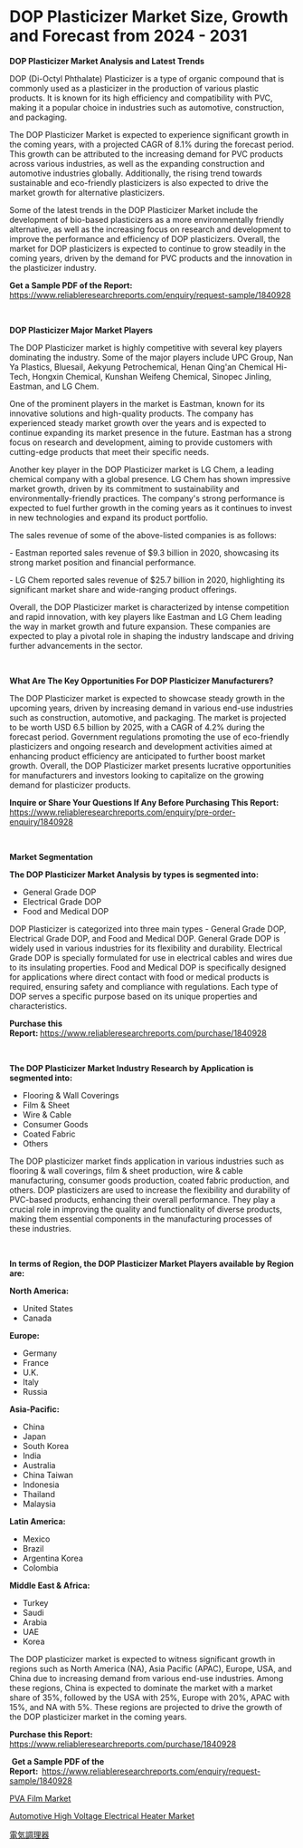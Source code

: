 <p><h1>DOP Plasticizer Market Size, Growth and Forecast from 2024 - 2031</h1></p><p><strong>DOP Plasticizer Market Analysis and Latest Trends</strong></p>
<p><p>DOP (Di-Octyl Phthalate) Plasticizer is a type of organic compound that is commonly used as a plasticizer in the production of various plastic products. It is known for its high efficiency and compatibility with PVC, making it a popular choice in industries such as automotive, construction, and packaging.</p><p>The DOP Plasticizer Market is expected to experience significant growth in the coming years, with a projected CAGR of 8.1% during the forecast period. This growth can be attributed to the increasing demand for PVC products across various industries, as well as the expanding construction and automotive industries globally. Additionally, the rising trend towards sustainable and eco-friendly plasticizers is also expected to drive the market growth for alternative plasticizers.</p><p>Some of the latest trends in the DOP Plasticizer Market include the development of bio-based plasticizers as a more environmentally friendly alternative, as well as the increasing focus on research and development to improve the performance and efficiency of DOP plasticizers. Overall, the market for DOP plasticizers is expected to continue to grow steadily in the coming years, driven by the demand for PVC products and the innovation in the plasticizer industry.</p></p>
<p><strong>Get a Sample PDF of the Report:&nbsp;</strong> <a href="https://www.reliableresearchreports.com/enquiry/request-sample/1840928">https://www.reliableresearchreports.com/enquiry/request-sample/1840928</a></p>
<p>&nbsp;</p>
<p><strong>DOP Plasticizer Major Market Players</strong></p>
<p><p>The DOP Plasticizer market is highly competitive with several key players dominating the industry. Some of the major players include UPC Group, Nan Ya Plastics, Bluesail, Aekyung Petrochemical, Henan Qing'an Chemical Hi-Tech, Hongxin Chemical, Kunshan Weifeng Chemical, Sinopec Jinling, Eastman, and LG Chem.</p><p>One of the prominent players in the market is Eastman, known for its innovative solutions and high-quality products. The company has experienced steady market growth over the years and is expected to continue expanding its market presence in the future. Eastman has a strong focus on research and development, aiming to provide customers with cutting-edge products that meet their specific needs.</p><p>Another key player in the DOP Plasticizer market is LG Chem, a leading chemical company with a global presence. LG Chem has shown impressive market growth, driven by its commitment to sustainability and environmentally-friendly practices. The company's strong performance is expected to fuel further growth in the coming years as it continues to invest in new technologies and expand its product portfolio.</p><p>The sales revenue of some of the above-listed companies is as follows:</p><p>- Eastman reported sales revenue of $9.3 billion in 2020, showcasing its strong market position and financial performance.</p><p>- LG Chem reported sales revenue of $25.7 billion in 2020, highlighting its significant market share and wide-ranging product offerings.</p><p>Overall, the DOP Plasticizer market is characterized by intense competition and rapid innovation, with key players like Eastman and LG Chem leading the way in market growth and future expansion. These companies are expected to play a pivotal role in shaping the industry landscape and driving further advancements in the sector.</p></p>
<p>&nbsp;</p>
<p><strong>What Are The Key Opportunities For DOP Plasticizer Manufacturers?</strong></p>
<p><p>The DOP Plasticizer market is expected to showcase steady growth in the upcoming years, driven by increasing demand in various end-use industries such as construction, automotive, and packaging. The market is projected to be worth USD 6.5 billion by 2025, with a CAGR of 4.2% during the forecast period. Government regulations promoting the use of eco-friendly plasticizers and ongoing research and development activities aimed at enhancing product efficiency are anticipated to further boost market growth. Overall, the DOP Plasticizer market presents lucrative opportunities for manufacturers and investors looking to capitalize on the growing demand for plasticizer products.</p></p>
<p><strong>Inquire or Share Your Questions If Any Before Purchasing This Report:</strong> <a href="https://www.reliableresearchreports.com/enquiry/pre-order-enquiry/1840928">https://www.reliableresearchreports.com/enquiry/pre-order-enquiry/1840928</a></p>
<p>&nbsp;</p>
<p><strong>Market Segmentation</strong></p>
<p><strong>The DOP Plasticizer Market Analysis by types is segmented into:</strong></p>
<p><ul><li>General Grade DOP</li><li>Electrical Grade DOP</li><li>Food and Medical DOP</li></ul></p>
<p><p>DOP Plasticizer is categorized into three main types - General Grade DOP, Electrical Grade DOP, and Food and Medical DOP. General Grade DOP is widely used in various industries for its flexibility and durability. Electrical Grade DOP is specially formulated for use in electrical cables and wires due to its insulating properties. Food and Medical DOP is specifically designed for applications where direct contact with food or medical products is required, ensuring safety and compliance with regulations. Each type of DOP serves a specific purpose based on its unique properties and characteristics.</p></p>
<p><strong>Purchase this Report:&nbsp;</strong><a href="https://www.reliableresearchreports.com/purchase/1840928">https://www.reliableresearchreports.com/purchase/1840928</a></p>
<p>&nbsp;</p>
<p><strong>The DOP Plasticizer Market Industry Research by Application is segmented into:</strong></p>
<p><ul><li>Flooring & Wall Coverings</li><li>Film & Sheet</li><li>Wire & Cable</li><li>Consumer Goods</li><li>Coated Fabric</li><li>Others</li></ul></p>
<p><p>The DOP plasticizer market finds application in various industries such as flooring & wall coverings, film & sheet production, wire & cable manufacturing, consumer goods production, coated fabric production, and others. DOP plasticizers are used to increase the flexibility and durability of PVC-based products, enhancing their overall performance. They play a crucial role in improving the quality and functionality of diverse products, making them essential components in the manufacturing processes of these industries.</p></p>
<p>&nbsp;</p>
<p><strong>In terms of Region, the DOP Plasticizer Market Players available by Region are:</strong></p>
<p>
    <p> <strong> North America: </strong>
        <ul>
            <li>United States</li>
            <li>Canada</li>
        </ul>
        </p> 
    <p> <strong> Europe: </strong>
        <ul>
            <li>Germany</li>
            <li>France</li>
            <li>U.K.</li>
            <li>Italy</li>
            <li>Russia</li>
        </ul>
        </p> 
    <p> <strong> Asia-Pacific: </strong>
        <ul>
            <li>China</li>
            <li>Japan</li>
            <li>South Korea</li>
            <li>India</li>
            <li>Australia</li>
            <li>China Taiwan</li>
            <li>Indonesia</li>
            <li>Thailand</li>
            <li>Malaysia</li>
        </ul>
        </p> 
    <p> <strong> Latin America: </strong>
        <ul>
            <li>Mexico</li>
            <li>Brazil</li>
            <li>Argentina Korea</li>
            <li>Colombia</li>
        </ul>
        </p> 
    <p> <strong> Middle East & Africa: </strong>
        <ul>
            <li>Turkey</li>
            <li>Saudi</li>
            <li>Arabia</li>
            <li>UAE</li>
            <li>Korea</li>
        </ul>
    </p>
    </p>
<p><p>The DOP plasticizer market is expected to witness significant growth in regions such as North America (NA), Asia Pacific (APAC), Europe, USA, and China due to increasing demand from various end-use industries. Among these regions, China is expected to dominate the market with a market share of 35%, followed by the USA with 25%, Europe with 20%, APAC with 15%, and NA with 5%. These regions are projected to drive the growth of the DOP plasticizer market in the coming years.</p></p>
<p><strong>Purchase this Report: </strong><a href="https://www.reliableresearchreports.com/purchase/1840928">https://www.reliableresearchreports.com/purchase/1840928</a></p>
<p>&nbsp;<strong>Get a Sample PDF of the Report:&nbsp;&nbsp;</strong><a href="https://www.reliableresearchreports.com/enquiry/request-sample/1840928">https://www.reliableresearchreports.com/enquiry/request-sample/1840928</a></p>
<p><strong></strong></p>
<p><p><a href="https://github.com/GroverBarry/Market-Research-Report-List-4/blob/main/pva-film-market.md">PVA Film Market</a></p><p><a href="https://view.publitas.com/reportprime-1/global-automotive-high-voltage-electrical-heater-market-size-and-market-trends-insights-and-projections-from-2024-to-2031/">Automotive High Voltage Electrical Heater Market</a></p><p><a href="https://github.com/ppmazlotr77499/Market-Research-Report-List-1/blob/main/9405628192083.md">電気調理器</a></p></p>